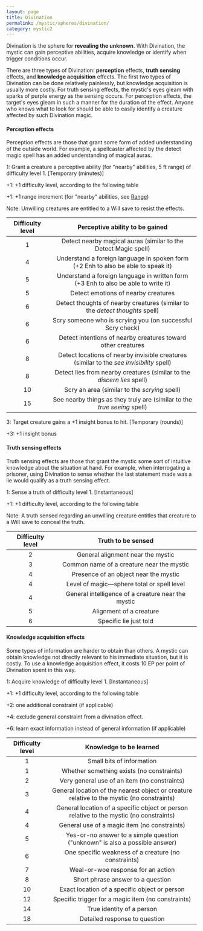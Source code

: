 ```yaml
---
layout: page
title: Divination
permalink: /mystic/spheres/divination/
category: mystic2
---
```

Divination is the sphere for **revealing the unknown**. With Divination,
the mystic can gain perceptive abilities, acquire knowledge or identify
when trigger conditions occur.

There are three types of Divination: **perception** effects, **truth
sensing** effects, and **knowledge acquisition** effects. The first two
types of Divination can be done relatively painlessly, but knowledge
acquisition is usually more costly. For truth sensing effects, the
mystic's eyes gleam with sparks of purple energy as the sensing occurs.
For perception effects, the target's eyes gleam in such a manner for the
duration of the effect. Anyone who knows what to look for should be able
to easily identify a creature affected by such Divination magic.

#### Perception effects

Perception effects are those that grant some form of added understanding
of the outside world. For example, a spellcaster affected by the detect
magic spell has an added understanding of magical auras.

1: Grant a creature a perceptive ability (for "nearby" abilities, 5 ft
range) of difficulty level 1. \[Temporary (minutes)\]

+1: +1 difficulty level, according to the following table

+1: +1 range increment (for "nearby" abilities, see
[Range](/mystic/components/range))

Note: Unwilling creatures are entitled to a Will save to resist the
effects.

| Difficulty level | Perceptive ability to be gained                                                          |
|:----------------:|:----------------------------------------------------------------------------------------:|
|  1               | Detect nearby magical auras (similar to the Detect Magic spell)                          |
|  4               | Understand a foreign language in spoken form<br>(+2 Enh to also be able to speak it)     |
|  5               | Understand a foreign language in written form<br>(+3 Enh to also be able to write it)    |
|  5               | Detect emotions of nearby creatures                                                      |
|  6               | Detect thoughts of nearby creatures (similar to the *detect thoughts* spell)             |
|  6               | Scry someone who is scrying you (on successful Scry check)                               |
|  6               | Detect intentions of nearby creatures toward other creatures                             |
|  8               | Detect locations of nearby invisible creatures (similar to the *see invisibility* spell) |
|  8               | Detect lies from nearby creatures (similar to the *discern lies* spell)                  |
| 10               | Scry an area (similar to the *scrying* spell)                                            |
| 15               | See nearby things as they truly are (similar to the *true seeing* spell)                 |

3: Target creature gains a +1 insight bonus to hit.
\[Temporary (rounds)\]

+3: +1 insight bonus

#### Truth sensing effects

Truth sensing effects are those that grant the mystic some sort of
intuitive knowledge about the situation at hand. For example, when
interrogating a prisoner, using Divination to sense whether the last
statement made was a lie would qualify as a truth sensing effect.

1: Sense a truth of difficulty level 1. \[Instantaneous\]

+1: +1 difficulty level, according to the following table

Note: A truth sensed regarding an unwilling creature entitles that
creature to a Will save to conceal the truth.

| Difficulty level | Truth to be sensed                                 |
|:----------------:|:--------------------------------------------------:|
| 2                | General alignment near the mystic                  |
| 3                | Common name of a creature near the mystic          |
| 4                | Presence of an object near the mystic              |
| 4                | Level of magic—sphere total or spell level         |
| 4                | General intelligence of a creature near the mystic |
| 5                | Alignment of a creature                            |
| 6                | Specific lie just told                             |

#### Knowledge acquisition effects

Some types of information are harder to obtain than others. A mystic can
obtain knowledge not directly relevant to his immediate situation, but
it is costly. To use a knowledge acquisition effect, it costs 10 EP per
point of Divination spent in this way.

1: Acquire knowledge of difficulty level 1. \[Instantaneous\]

+1: +1 difficulty level, according to the following table

+2: one additional constraint (if applicable)

+4: exclude general constraint from a divination effect.

+6: learn exact information instead of general information (if
applicable)
 

| Difficulty level | Knowledge to be learned                                                                    |
|:----------------:|:------------------------------------------------------------------------------------------:|
|  1               | Small bits of information                                                                  |
|  1               | Whether something exists (no constraints)                                                  |
|  2               | Very general use of an item (no constraints)                                               |
|  3               | General location of the nearest object or creature relative to the mystic (no constraints) |
|  4               | General location of a specific object or person relative to the mystic (no constraints)    |
|  4               | General use of a magic item (no constraints)                                               |
|  5               | Yes-or-no answer to a simple question ("unknown" is also a possible answer)                |
|  6               | One specific weakness of a creature (no constraints)                                       |
|  7               | Weal-or-woe response for an action                                                         |
|  8               | Short phrase answer to a question                                                          |
| 10               | Exact location of a specific object or person                                              |
| 12               | Specific trigger for a magic item (no constraints)                                         |
| 14               | True identity of a person                                                                  |
| 18               | Detailed response to question                                                              |
